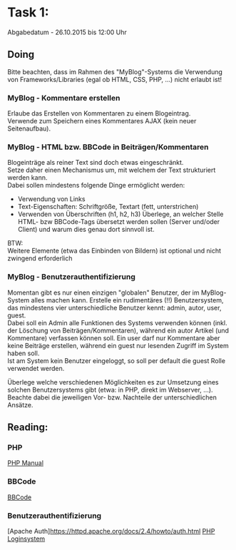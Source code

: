 # Task 1:

Abgabedatum - 26.10.2015 bis 12:00 Uhr

## Doing

Bitte beachten, dass im Rahmen des "MyBlog"-Systems die Verwendung von Frameworks/Libraries (egal ob HTML, CSS, PHP, ...) nicht erlaubt ist!

### MyBlog - Kommentare erstellen
Erlaube das Erstellen von Kommentaren zu einem Blogeintrag.   
Verwende zum Speichern eines Kommentares AJAX (kein neuer Seitenaufbau).

### MyBlog - HTML bzw. BBCode in Beiträgen/Kommentaren
Blogeinträge als reiner Text sind doch etwas eingeschränkt.   
Setze daher einen Mechanismus um, mit welchem der Text strukturiert werden kann.   
Dabei sollen mindestens folgende Dinge ermöglicht werden:
 - Verwendung von Links
 - Text-Eigenschaften: Schriftgröße, Textart (fett, unterstrichen)
 - Verwenden von Überschriften (h1, h2, h3)
Überlege, an welcher Stelle HTML- bzw BBCode-Tags übersetzt werden sollen (Server und/oder Client) und warum dies genau dort sinnvoll ist.
   
BTW:   
Weitere Elemente (etwa das Einbinden von Bildern) ist optional und nicht zwingend erforderlich

### MyBlog - Benutzerauthentifizierung
Momentan gibt es nur einen einzigen "globalen" Benutzer, der im MyBlog-System alles machen kann.
Erstelle ein rudimentäres (!!) Benutzersystem, das mindestens vier unterschiedliche Benutzer kennt: admin, autor, user, guest.   
Dabei soll ein Admin alle Funktionen des Systems verwenden können (inkl. der Löschung von Beiträgen/Kommentaren), während ein autor Artikel (und Kommentare) verfassen können soll. Ein user darf nur Kommentare aber keine Beiträge erstellen, während ein guest nur lesenden Zugriff im System haben soll.   
Ist am System kein Benutzer eingeloggt, so soll per default die guest Rolle verwendet werden.   

Überlege welche verschiedenen Möglichkeiten es zur Umsetzung eines solchen Benutzersystems gibt (etwa: in PHP, direkt im Webserver, ...). Beachte dabei die jeweiligen Vor- bzw. Nachteile der unterschiedlichen Ansätze.

## Reading:

### PHP
[PHP Manual](http://php.net/manual/de)

### BBCode
[BBCode](https://de.wikipedia.org/wiki/BBCode)

### Benutzerauthentifizierung
[Apache Auth]https://httpd.apache.org/docs/2.4/howto/auth.html
[PHP Loginsystem](https://wiki.selfhtml.org/wiki/PHP/Anwendung_und_Praxis/Loginsystem)
